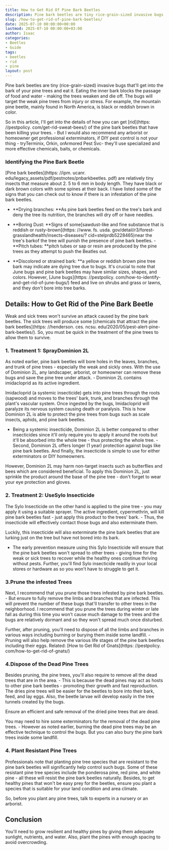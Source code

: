 ```yaml
---
title: How to Get Rid Of Pine Bark Beetles
description: Pine bark beetles are tiny rice-grain-sized invasive bugs that'll get into the bark of your pine trees and eat it. Eating the inner bark blocks the passage of...
slug: /how-to-get-rid-of-pine-bark-beetles/
date: 2025-07-10 00:00:00+00:00
lastmod: 2025-07-10 00:00:00+03:00
author: Isaac
categories:
- Beetles
- Guide
tags:
- beetles
- rid
- pine
layout: post
---
```


Pine bark beetles are tiny (rice-grain-sized) invasive bugs that'll get into the bark of your pine trees and eat it. Eating the inner bark blocks the passage of food and water - making the trees weaken and die off. The bugs will target the weak pine trees from injury or stress. For example, the mountain pine beetle, mainly found in North America, is black or reddish brown in color.

So in this article, I'll get into the details of how you can get [rid](https: //pestpolicy. com/get-rid-sweat-bees/) of the pine bark beetles that have been killing your trees. - But I would also recommend any arborist or homeowner get professional exterminators, if DIY pest control is not your thing - tryTerminix, Orkin, orArmored Pest Svc- they'll use specialized and more effective chemicals, baits, or chemicals.

###  **Identifying the Pine Bark Beetle**

[Pine bark beetles](https: //ipm. ucanr. edu/legacy_assets/pdf/pestnotes/pnbarkbeetles. pdf) are relatively tiny insects that measure about 2. 5 to 6 mm in body length. They have black or dark brown colors with some spines at their back. I have listed some of the signs that you can check out to know if there is an infestation of the pine bark beetles.

- **Drying branches: **As pine bark beetles feed on the tree's bark and deny the tree its nutrition, the branches will dry off or have needles.

- **Boring Dust: **Signs of some[sawdust-like and fine substance that is reddish or rusty-brown](https: //www. fs. usda. gov/detail/r3/forest-grasslandhealth/insects-diseases/? cid=stelprdb5228465)near the tree's barkof the tree will punish the presence of pine bark beetles. - **Pitch tubes: **pitch tubes or sap or resin are produced by the pine trees as they attempt to push the Beatles out.

- **Discolored or strained bark: **a yellow or reddish brown pine tree bark may indicate are dying tree due to bugs. It's crucial to note that June bugs and pine bark beetles may have similar sizes, shapes, and colors. However, [June bugs](https: //pestpolicy. com/how-to-identify-and-get-rid-of-june-bugs/) feed and live on shrubs and grass or lawns, and they don't bore into tree barks.

##  Details: How to Get Rid of the Pine Bark Beetle

Weak and sick trees won't survive an attack caused by the pine bark beetles. The sick trees will produce some [chemicals that attract the pine bark beetles](https: //henderson. ces. ncsu. edu/2020/05/pest-alert-pine-bark-beetles/). So, you must be quick in the treatment of the pine trees to allow them to survive.

###  1. Treatment 1: Spray**Dominion 2L**

As noted earlier, pine bark beetles will bore holes in the leaves, branches, and trunk of pine trees - especially the weak and sickly ones. With the use of Dominion 2L, any landscaper, arborist, or homeowner can remove these bugs and save the pine tree under attack. - Dominion 2L contains imidacloprid as its active ingredient.

Imidacloprid (a systemic insecticide) gets into pine trees through the roots (sapwood) and moves to the trees' bark, trunk, and branches through the plant's vascular system. Once ingested by the bugs, Imidacloprid will paralyze its nervous system causing death or paralysis. This is how Dominion 2L is able to protect the pine trees from bugs such as scale insects, aphids, and pine bark beetles.

- Being a systemic insecticide, Dominion 2L is better compared to other insecticides since it'll only require you to apply it around the roots but it'll be absorbed into the whole tree - thus protecting the whole tree. - Second, Dominion 2L offers longer (1 year) protection against bugs like pine bark beetles. And finally, the insecticide is simple to use for either exterminators or DIY homeowners.

However, Dominion 2L may harm non-target insects such as butterflies and bees which are considered beneficial. To apply this Dominion 2L, just sprinkle the product around the base of the pine tree - don't forget to wear your eye protection and gloves.

###  2. Treatment 2: Use**Sylo Insecticide**

The Sylo Insecticide on the other hand is applied to the pine tree - you may apply it using a suitable sprayer. The active ingredient, cypermethrin, will kill pine bark beetles fast - just apply this product to the trees' bark. - Thus, the insecticide will effectively contact those bugs and also exterminate them.

Luckily, this insecticide will also exterminate the pine bark beetles that are lurking just on the tree but have not bored into its bark.

- The early prevention measure using this Sylo Insecticide will ensure that the pine bark beetles won't spread to other trees - giving time for the weak or sick trees to recover while the healthy ones continue thriving without pests. Further, you'll find Sylo insecticide readily in your local stores or hardware as so you won't have to struggle to get it.

###  3.**Prune the infested Trees**

Next, I recommend that you prune those trees infested by pine bark beetles. - But ensure to fully remove the limbs and branches that are infected. This will prevent the number of these bugs that'll transfer to other trees in the neighborhood. I recommend that you prune the trees during winter or late fall as during this time you won't cause much damage to the trees and the bugs are relatively dormant and so they won't spread much once disturbed.

Further, after pruning, you'll need to dispose of all the limbs and branches in various ways including burning or burying them inside some landfill. - Pruning will also help remove the various life stages of the pine bark beetles including their eggs. Related: [How to Get Rid of Gnats](https: //pestpolicy. com/how-to-get-rid-of-gnats/)

###  4.**Dispose of the Dead Pine Trees**

Besides pruning, the pine trees, you'll also require to remove all the dead trees that are in the area. - This is because the dead pines may act as hosts to other pine bark beetles - promoting their growth and fast reproduction. The dries pine trees will be easier for the beetles to bore into their bark, feed, and lay eggs. Also, the beetle larvae will develop easily in the tree tunnels created by the bugs.

Ensure an efficient and safe removal of the dried pine trees that are dead.

You may need to hire some exterminators for the removal of the dead pine trees. - However as noted earlier, burning the dead pine trees may be an effective technique to control the bugs. But you can also bury the pine bark trees inside some landfill.

###  4. Plant Resistant Pine Trees

Professionals note that planting pine tree species that are resistant to the pine bark beetles will significantly help control such bugs. Some of these resistant pine tree species include the ponderosa pine, red pine, and white pine - all these will resist the pine bark beetles naturally. Besides, to get healthy pines that won't be easy prey for the beetles, ensure you plant a species that is suitable for your land condition and area climate.

So, before you plant any pine trees, talk to experts in a nursery or an arborist.

##  Conclusion

You'll need to grow resilient and healthy pines by giving them adequate sunlight, nutrients, and water. Also, plant the pines with enough spacing to avoid overcrowding.
